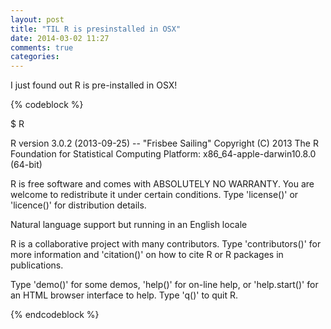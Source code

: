 ```yaml
---
layout: post
title: "TIL R is presinstalled in OSX"
date: 2014-03-02 11:27
comments: true
categories: 
---
```



I just found out R is pre-installed in OSX!


{% codeblock %}


$ R

R version 3.0.2 (2013-09-25) -- "Frisbee Sailing"
Copyright (C) 2013 The R Foundation for Statistical Computing
Platform: x86_64-apple-darwin10.8.0 (64-bit)

R is free software and comes with ABSOLUTELY NO WARRANTY.
You are welcome to redistribute it under certain conditions.
Type 'license()' or 'licence()' for distribution details.

  Natural language support but running in an English locale

R is a collaborative project with many contributors.
Type 'contributors()' for more information and
'citation()' on how to cite R or R packages in publications.

Type 'demo()' for some demos, 'help()' for on-line help, or
'help.start()' for an HTML browser interface to help.
Type 'q()' to quit R.

> 




{% endcodeblock %}
